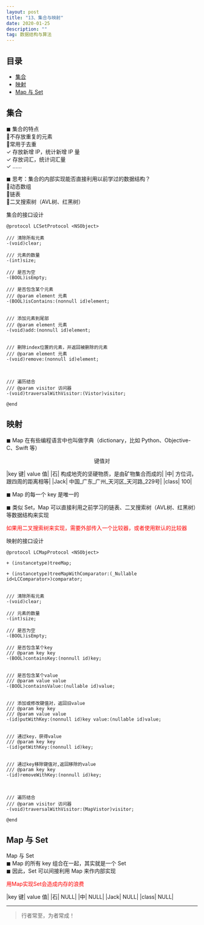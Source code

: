 ```yaml
---
layout: post
title: "13、集合与映射"
date: 2020-01-25
description: ""
tag: 数据结构与算法
---
```







## 目录

* [集合](#content1)
* [映射](#content2)
* [Map 与 Set](#content3)





<!-- ************************************************ -->
## <a id="content1"></a>集合


◼ 集合的特点   
不存放重复的元素    
常用于去重    
✓ 存放新增 IP，统计新增 IP 量    
✓ 存放词汇，统计词汇量     
✓ ......       


◼ 思考：集合的内部实现能否直接利用以前学过的数据结构？    
动态数组      
链表      
二叉搜索树（AVL树、红黑树）      

集合的接口设计

```
@protocol LCSetProtocol <NSObject>

/// 清除所有元素
-(void)clear;

/// 元素的数量
-(int)size;

/// 是否为空
-(BOOL)isEmpty;

/// 是否包含某个元素
/// @param element 元素
-(BOOL)isContains:(nonnull id)element;


/// 添加元素到尾部
/// @param element 元素
-(void)add:(nonnull id)element;


/// 删除index位置的元素，并返回被删除的元素
/// @param element 元素
-(void)remove:(nonnull id)element;



/// 遍历结合
/// @param visitor 访问器
-(void)traversalWithVisitor:(Vistor)visitor;

@end
```

<!-- ************************************************ -->
## <a id="content2"></a>映射

◼ Map 在有些编程语言中也叫做字典（dictionary，比如 Python、Objective-C、Swift 等）

<center>键值对</center>

|key 键| value 值|
|石| 构成地壳的坚硬物质，是由矿物集合而成的|
|中| 方位词，跟四周的距离相等|
|Jack| 中国_广东_广州_天河区_天河路_229号|
|class| 100|

◼ Map 的每一个 key 是唯一的

◼ 类似 Set，Map 可以直接利用之前学习的链表、二叉搜索树（AVL树、红黑树）等数据结构来实现

<span style="color:red">如果用二叉搜索树来实现，需要外部传入一个比较器，或者使用默认的比较器</span>

映射的接口设计

```
@protocol LCMapProtocol <NSObject>

+ (instancetype)treeMap;

+ (instancetype)treeMapWithComparator:(_Nullable id<LCComparator>)comparator;


/// 清除所有元素
-(void)clear;

/// 元素的数量
-(int)size;

/// 是否为空
-(BOOL)isEmpty;

/// 是否包含某个key
/// @param key key
-(BOOL)containsKey:(nonnull id)key;


/// 是否包含某个value
/// @param value value
-(BOOL)containsValue:(nullable id)value;


/// 添加或修改键值对，返回旧value
/// @param key key
/// @param value value
-(id)putWithKey:(nonnull id)key value:(nullable id)value;


/// 通过key，获得value
/// @param key key
-(id)getWithKey:(nonnull id)key;


/// 通过key移除键值对,返回移除的value
/// @param key key
-(id)removeWithKey:(nonnull id)key;



/// 遍历结合
/// @param visitor 访问器
-(void)traversalWithVisitor:(MapVistor)visitor;

@end

```

<!-- ************************************************ -->
## <a id="content3"></a>Map 与 Set


Map 与 Set      
◼ Map 的所有 key 组合在一起，其实就是一个 Set       
◼ 因此，Set 可以间接利用 Map 来作内部实现       

<span style="color:red">用Map实现Set会造成内存的浪费<span>

|key 键| value 值|
|石| NULL|
|中| NULL|
|Jack| NULL|
|class| NULL|


----------
>  行者常至，为者常成！


